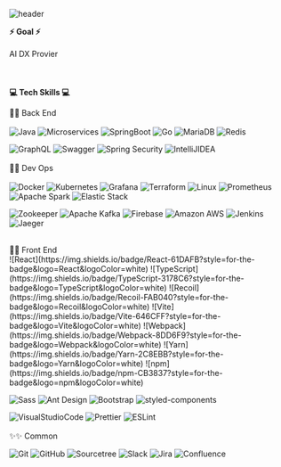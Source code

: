 
![header](https://capsule-render.vercel.app/api?type=slice&color=gradient&text=1rm_Overview&height=200&fontSize=30&fontColor=black)

<b>⚡ Goal ⚡</b> <br />  
AI DX Provier
<br />  
<br />  
<b>💻 Tech Skills 💻</b><br />  

📝📝 Back End <br />  
![Java](https://img.shields.io/badge/Spring-6DB33F?style=for-the-badge&logo=Spring&logoColor=white)
![Microservices](https://img.shields.io/badge/Microservices-D9232E?style=for-the-badge&logo=MicroStrategy&logoColor=white)
![SpringBoot](https://img.shields.io/badge/SpringBoot-6DB33F?style=for-the-badge&logo=SpringBoot&logoColor=white)
![Go](https://img.shields.io/badge/Go-00ADD8?style=for-the-badge&logo=Go&logoColor=white)
![MariaDB](https://img.shields.io/badge/MariaDB-003545?style=for-the-badge&logo=MariaDB&logoColor=white)
![Redis](https://img.shields.io/badge/Redis-DC382D?style=for-the-badge&logo=Redis&logoColor=white)

![GraphQL](https://img.shields.io/badge/GraphQL-E10098?style=for-the-badge&logo=GraphQL&logoColor=white)
![Swagger](https://img.shields.io/badge/Swagger-85EA2D?style=for-the-badge&logo=Swagger&logoColor=white)
![Spring Security](https://img.shields.io/badge/Spring_Security-6DB33F?style=for-the-badge&logo=SpringSecurity&logoColor=white)
![IntelliJIDEA](https://img.shields.io/badge/IntelliJ_IDEA-000000?style=for-the-badge&logo=IntelliJIDEA&logoColor=white)
<br />  
💬💬 Dev Ops <br />  
![Docker](https://img.shields.io/badge/Docker-61DAFB?style=for-the-badge&logo=Docker&logoColor=white)
![Kubernetes](https://img.shields.io/badge/Kubernetes-326CE5?style=for-the-badge&logo=Kubernetes&logoColor=white)
![Grafana](https://img.shields.io/badge/Grafana-326CE5?style=for-the-badge&logo=Grafana&logoColor=white)
![Terraform](https://img.shields.io/badge/Terraform-7B42BC?style=for-the-badge&logo=Terraform&logoColor=white)
![Linux](https://img.shields.io/badge/Linux-F46800?style=for-the-badge&logo=Linux&logoColor=white)
![Prometheus](https://img.shields.io/badge/Prometheus-E6522C?style=for-the-badge&logo=Prometheus&logoColor=white)
![Apache Spark](https://img.shields.io/badge/Apache_Spark-E25A1C?style=for-the-badge&logo=ApacheSpark&logoColor=white)
![Elastic Stack](https://img.shields.io/badge/Elastic_Stack-005571?style=for-the-badge&logo=ElasticStack&logoColor=white)

![Zookeeper](https://img.shields.io/badge/Zookeeper-83B81A?style=for-the-badge&logo=Zookeeper&logoColor=white)
![Apache Kafka](https://img.shields.io/badge/Apache_Kafka-231F20?style=for-the-badge&logo=ApacheKafka&logoColor=white)
![Firebase](https://img.shields.io/badge/Firebase-FFCA28?style=for-the-badge&logo=Firebase&logoColor=white)
![Amazon AWS](https://img.shields.io/badge/Amazon_AWS-FF9900?style=for-the-badge&logo=AmazonAWS&logoColor=white)
![Jenkins](https://img.shields.io/badge/Jenkins-D24939?style=for-the-badge&logo=Jenkins&logoColor=white)
![Jaeger](https://img.shields.io/badge/Jaeger-0099E5?style=for-the-badge&logo=Jaeger&logoColor=white)

<br />  
🎨🎨 Front End <br />  
![React](https://img.shields.io/badge/React-61DAFB?style=for-the-badge&logo=React&logoColor=white)
![TypeScript](https://img.shields.io/badge/TypeScript-3178C6?style=for-the-badge&logo=TypeScript&logoColor=white)
![Recoil](https://img.shields.io/badge/Recoil-FAB040?style=for-the-badge&logo=Recoil&logoColor=white)
![Vite](https://img.shields.io/badge/Vite-646CFF?style=for-the-badge&logo=Vite&logoColor=white)
![Webpack](https://img.shields.io/badge/Webpack-8DD6F9?style=for-the-badge&logo=Webpack&logoColor=white)
![Yarn](https://img.shields.io/badge/Yarn-2C8EBB?style=for-the-badge&logo=Yarn&logoColor=white)
![npm](https://img.shields.io/badge/npm-CB3837?style=for-the-badge&logo=npm&logoColor=white)

![Sass](https://img.shields.io/badge/Sass-CC6699?style=for-the-badge&logo=Sass&logoColor=white)
![Ant Design](https://img.shields.io/badge/Ant_Design-0170FE?style=for-the-badge&logo=AntDesign&logoColor=white)
![Bootstrap](https://img.shields.io/badge/Bootstrap-7952B3?style=for-the-badge&logo=Bootstrap&logoColor=white)
![styled-components](https://img.shields.io/badge/styled_components-DB7093?style=for-the-badge&logo=styledcomponents&logoColor=white)

![VisualStudioCode](https://img.shields.io/badge/Visual_Studio_Code-007ACC?style=for-the-badge&logo=VisualStudioCode&logoColor=white)
![Prettier](https://img.shields.io/badge/Prettier-F7B93E?style=for-the-badge&logo=Prettier&logoColor=white)
![ESLint](https://img.shields.io/badge/ESLint-4B32C3?style=for-the-badge&logo=ESLint&logoColor=white)
<br />  
✨✨ Common <br />  

![Git](https://img.shields.io/badge/Git-F05032?style=for-the-badge&logo=Git&logoColor=white)
![GitHub](https://img.shields.io/badge/GitHub-181717?style=for-the-badge&logo=GitHub&logoColor=white)
![Sourcetree](https://img.shields.io/badge/Sourcetree-0052CC?style=for-the-badge&logo=Sourcetree&logoColor=white)
![Slack](https://img.shields.io/badge/Slack-4A154B?style=for-the-badge&logo=Slack&logoColor=white)
![Jira](https://img.shields.io/badge/Jira-0052CC?style=for-the-badge&logo=Jira&logoColor=white)
![Confluence](https://img.shields.io/badge/Confluence-172B4D?style=for-the-badge&logo=Confluence&logoColor=white)



<!--
**1rmservice/1rmservice** is a ✨ _special_ ✨ repository because its `README.md` (this file) appears on your GitHub profile.

Here are some ideas to get you started:

- 🔭 I’m currently working on ...
- 🌱 I’m currently learning ...
- 👯 I’m looking to collaborate on ...
- 🤔 I’m looking for help with ...
- 💬 Ask me about ...
- 📫 How to reach me: ...
- 😄 Pronouns: ...
- ⚡ Fun fact: ...
-->
